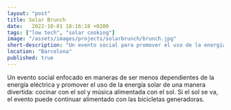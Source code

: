 ```yaml
---
layout: "post"
title: Solar Brunch
date:   2022-10-01 18:16:18 +0200
tags: ["low tech", "solar cooking"]
image: "/assets/images/projects/solarbrunch/brunch.jpg"
short-description: "Un evento social para promover el uso de la energía solar de una manera divertida: cocinar con el sol y música alimentada con el sol."
location: "Barcelona"
published: true
---
```


Un evento social enfocado en maneras de ser menos dependientes de la energía eléctrica y promover el uso de la energía solar de una manera divertida: cocinar con el sol y música alimentada con el sol. Si el sol se va, el evento puede continuar alimentado con las bicicletas generadoras.